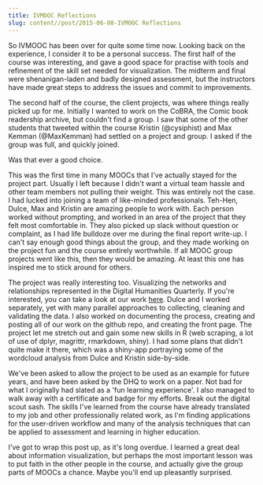 ```yaml
---
title: IVMOOC Reflections
slug: content//post/2015-06-08-IVMOOC Reflections
---
```


So IVMOOC has been over for quite some time now.  Looking back on the experience, I consider it to be a personal success.  The first half of the course was interesting, and gave a good space for practise with tools and refinement of the skill set needed for visualization.  The midterm and final were shenanigan-laden and badly designed assessment, but the instructors have made great steps to address the issues and commit to improvements.

The second half of the course, the client projects, was where things really picked up for me.  Initially I wanted to work on the CoBRA, the Comic book readership archive, but couldn't find a group.  I saw that some of the other students that tweeted within the course Kristin (@cysiphist) and Max Kemman (@MaxKemman) had settled on a project and group.  I asked if the group was full, and quickly joined.

Was that ever a good choice.

This was the first time in many MOOCs that I've actually stayed for the project part.  Usually I left because I didn't want a virtual team hassle and other team members not pulling their weight.  This was entirely not the case.  I had lucked into joining a team of like-minded professionals.  Teh-Hen, Dulce, Max and Kristin are amazing people to work with.  Each person worked without prompting, and worked in an area of the project that they felt most comfortable in.  They also picked up slack without question or complaint, as I had life bulldoze over me during the final report write-up.  I can't say enough good things about the group, and they made working on the project fun and the course entirely worthwhile.  If all MOOC group projects went like this, then they would be amazing.  At least this one has inspired me to stick around for others.

The project was really interesting too.  Visualizing the networks and relationships represented in the Digital Humanities Quarterly.  If you're interested, you can take a look at our work [here](https://jkaupp.github.io/DHQ).  Dulce and I worked separately, yet with many parallel approaches to collecting, cleaning and validating the data.  I also worked on documenting the process, creating and posting all of our work on the github repo, and creating the front page.  The project let me stretch out and gain some new skills in R (web scraping, a lot of use of dplyr, magrittr, rmarkdown, shiny).  I had some plans that didn't quite make it there, which was a shiny-app portraying some of the wordcloud analysis from Dulce and Kristin side-by-side.

We've been asked to allow the project to be used as an example for future years, and have been asked by the DHQ to work on a paper.  Not bad for what I originally had slated as a 'fun learning experience'.  I also managed to walk away with a certificate and badge for my efforts.  Break out the digital scout sash.  The skills I've learned from the course have already translated to my job and other professionally related work, as I'm finding applications for the user-driven workflow and many of the analysis techniques that can be applied to assessment and learning in higher education.

I've got to wrap this post up, as it's long overdue.  I learned a great deal about information visualization, but perhaps the most important lesson was to put faith in the other people in the course, and actually give the group parts of MOOCs a chance.  Maybe you'll end up pleasantly surprised.
